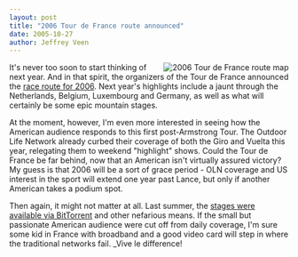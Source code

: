 ```yaml
--- 
layout: post
title: "2006 Tour de France route announced"
date: 2005-10-27
author: Jeffrey Veen
---
```

<a href="http://www.letour.fr/2006/TDF/presentation/us/parcours.html"><img src="http://images.velonews.com/images/int/9085.13110.t.jpg" alt="2006 Tour de France route map" style="float: right; " /></a>

It's never too soon to start thinking of next year. And in that spirit, the organizers of the Tour de France announced the <a href="http://www.letour.fr/2006/TDF/presentation/us/parcours.html">race route for 2006</a>. Next year's highlights include a jaunt through the Netherlands, Belgium, Luxembourg and Germany, as well as what will certainly be some epic mountain stages.

At the moment, however, I'm even more interested in seeing how the American audience responds to this first post-Armstrong Tour. The Outdoor Life Network already curbed their coverage of both the Giro and Vuelta this year, relegating them to weekend "highlight" shows. Could the Tour de France be far behind, now that an American isn't virtually assured victory? My guess is that 2006 will be a sort of grace period - OLN coverage and US interest in the sport will extend one year past Lance, but only if another American takes a podium spot.

Then again, it might not matter at all. Last summer, the <a href="http://www.mininova.org/search/?search=tour+de+france">stages were available via BitTorrent</a> and other nefarious means. If the small but passionate American audience were cut off from daily coverage, I'm sure some kid in France with broadband and a good video card will step in where the traditional networks fail. _Vive le difference!
&#8203;